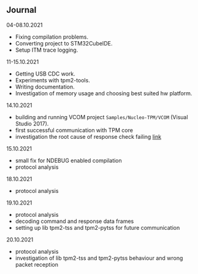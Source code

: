 ## Journal

04-08.10.2021

- Fixing compilation problems.
- Converting project to STM32CubeIDE.
- Setup ITM trace logging.

11-15.10.2021

- Getting USB CDC work.
- Experiments with tpm2-tools.
- Writing documentation.
- Investigation of memory usage and choosing best suited hw platform.

14.10.2021

- building and running VCOM project `Samples/Nucleo-TPM/VCOM`
(Visual Studio 2017).
- first successful communication with TPM core
- investigation the root cause of response check failing
[link](https://github.com/lpn-plant/ms-tpm-20-ref/blob/master/Samples/Nucleo-TPM/VCOM/VCOM-TPM/VCOM-TPM.cpp#L198)

15.10.2021

- small fix for NDEBUG enabled compilation
- protocol analysis

18.10.2021

- protocol analysis

19.10.2021

- protocol analysis
- decoding command and response data frames
- setting up lib tpm2-tss and tpm2-pytss for future communication

20.10.2021

- protocol analysis
- investigation of lib tpm2-tss and tpm2-pytss behaviour and wrong packet
reception

